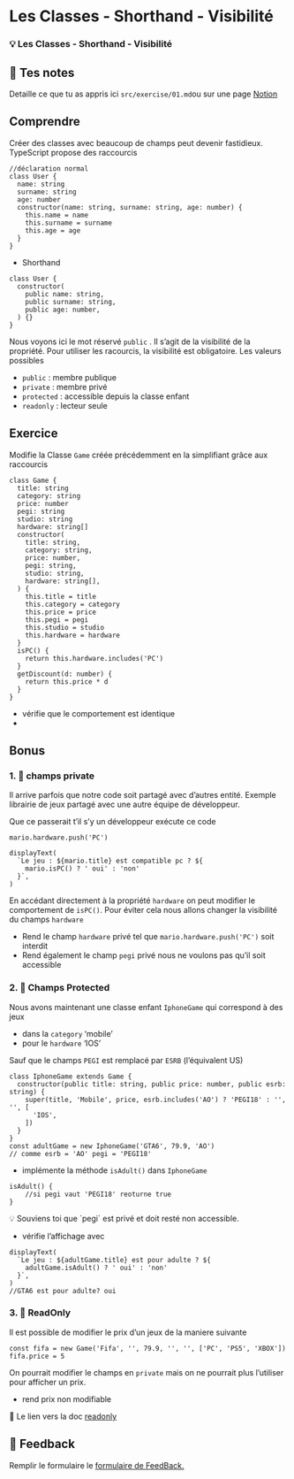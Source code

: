 # Les Classes - Shorthand - Visibilité

### 💡 Les Classes - Shorthand - Visibilité

## 📝 Tes notes

Detaille ce que tu as appris ici
`src/exercise/01.md`ou sur une page [Notion](https://go.mikecodeur.com/course-notes-template)

## Comprendre

Créer des classes avec beaucoup de champs peut devenir fastidieux. TypeScript
propose des raccourcis

```tsx
//déclaration normal
class User {
  name: string
  surname: string
  age: number
  constructor(name: string, surname: string, age: number) {
    this.name = name
    this.surname = surname
    this.age = age
  }
}
```

- Shorthand

```tsx
class User {
  constructor(
    public name: string,
    public surname: string,
    public age: number,
  ) {}
}
```

Nous voyons ici le mot réservé `public` . Il s’agit de la visibilité de la
propriété. Pour utiliser les racourcis, la visibilité est obligatoire. Les
valeurs possibles

- `public` : membre publique
- `private` : membre privé
- `protected` : accessible depuis la classe enfant
- `readonly` : lecteur seule

## Exercice

Modifie la Classe `Game` créée précédemment en la simplifiant grâce aux
raccourcis

```tsx
class Game {
  title: string
  category: string
  price: number
  pegi: string
  studio: string
  hardware: string[]
  constructor(
    title: string,
    category: string,
    price: number,
    pegi: string,
    studio: string,
    hardware: string[],
  ) {
    this.title = title
    this.category = category
    this.price = price
    this.pegi = pegi
    this.studio = studio
    this.hardware = hardware
  }
  isPC() {
    return this.hardware.includes('PC')
  }
  getDiscount(d: number) {
    return this.price * d
  }
}
```

- vérifie que le comportement est identique
-

## Bonus

### 1. 🚀 champs private

Il arrive parfois que notre code soit partagé avec d’autres entité. Exemple
librairie de jeux partagé avec une autre équipe de développeur.

Que ce passerait t’il s’y un développeur exécute ce code

```tsx
mario.hardware.push('PC')

displayText(
  `Le jeu : ${mario.title} est compatible pc ? ${
    mario.isPC() ? ' oui' : 'non'
  }`,
)
```

En accédant directement à la propriété `hardware` on peut modifier le
comportement de `isPC()`. Pour éviter cela nous allons changer la visibilité du
champs `hardware`

- Rend le champ `hardware` privé tel que `mario.hardware.push('PC')` soit
  interdit
- Rend également le champ `pegi` privé nous ne voulons pas qu’il soit accessible

### 2. 🚀 Champs Protected

Nous avons maintenant une classe enfant `IphoneGame` qui correspond à des jeux

- dans la `category` ‘mobile’
- pour le `hardware` ‘IOS’

Sauf que le champs `PEGI` est remplacé par `ESRB` (l’équivalent US)

```tsx
class IphoneGame extends Game {
  constructor(public title: string, public price: number, public esrb: string) {
    super(title, 'Mobile', price, esrb.includes('AO') ? 'PEGI18' : '', '', [
      'IOS',
    ])
  }
}
const adultGame = new IphoneGame('GTA6', 79.9, 'AO')
// comme esrb = 'AO' pegi = 'PEGI18'
```

- implémente la méthode `isAdult()` dans `IphoneGame`

```tsx
isAdult() {
    //si pegi vaut 'PEGI18' reoturne true
}
```

<aside>
💡 Souviens toi que `pegi` est privé et doit resté non accessible.

</aside>

- vérifie l’affichage avec

```tsx
displayText(
  `Le jeu : ${adultGame.title} est pour adulte ? ${
    adultGame.isAdult() ? ' oui' : 'non'
  }`,
)
//GTA6 est pour adulte? oui
```

### 3. 🚀 ReadOnly

Il est possible de modifier le prix d’un jeux de la maniere suivante

```tsx
const fifa = new Game('Fifa', '', 79.9, '', '', ['PC', 'PS5', 'XBOX'])
fifa.price = 5
```

On pourrait modifier le champs en `private` mais on ne pourrait plus l’utiliser
pour afficher un prix.

- rend prix non modifiable

📑 Le lien vers la doc
[readonly](https://www.tutorialsteacher.com/typescript/typescript-readonly)

## 🐜 Feedback

Remplir le formulaire le
[formulaire de FeedBack.](https://go.mikecodeur.com/cours-react-avis?entry.1912869708=TypeScript%20PRO&entry.1430994900=4.TypeScript%20Avancee&entry.533578441=01%20Les%20classes%20visibilité)
